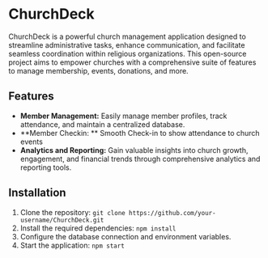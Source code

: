 
# ChurchDeck


ChurchDeck is a powerful church management application designed to streamline administrative tasks, enhance communication, and facilitate seamless coordination within religious organizations. This open-source project aims to empower churches with a comprehensive suite of features to manage membership, events, donations, and more.

## Features

- **Member Management:** Easily manage member profiles, track attendance, and maintain a centralized database.
- **Member Checkin: ** Smooth Check-in to show attendance to church events
- **Analytics and Reporting:** Gain valuable insights into church growth, engagement, and financial trends through comprehensive analytics and reporting tools.

## Installation

1. Clone the repository: `git clone https://github.com/your-username/ChurchDeck.git`
2. Install the required dependencies: `npm install`
3. Configure the database connection and environment variables.
4. Start the application: `npm start`
